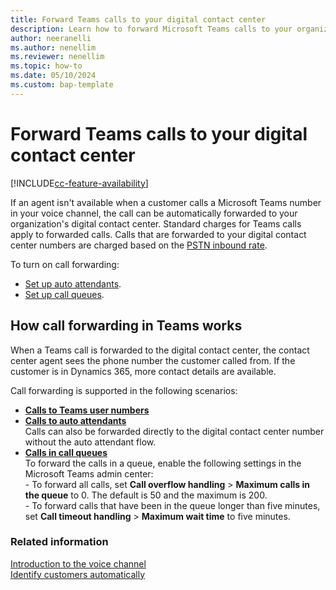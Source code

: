 ```yaml
---
title: Forward Teams calls to your digital contact center
description: Learn how to forward Microsoft Teams calls to your organization's digital contact center.
author: neeranelli 
ms.author: nenellim
ms.reviewer: nenellim
ms.topic: how-to
ms.date: 05/10/2024 
ms.custom: bap-template 
---
```


# Forward Teams calls to your digital contact center

[!INCLUDE[cc-feature-availability](../../includes/cc-feature-availability.md)]

If an agent isn't available when a customer calls a Microsoft Teams number in your voice channel, the call can be automatically forwarded to your organization's digital contact center. Standard charges for Teams calls apply to forwarded calls. Calls that are forwarded to your digital contact center numbers are charged based on the [PSTN inbound rate](voice-channel-pricing-scenarios.md).

To turn on call forwarding:

- [Set up auto attendants](/microsoftteams/create-a-phone-system-auto-attendant).
- [Set up call queues](/microsoftteams/create-a-phone-system-call-queue).

## How call forwarding in Teams works

When a Teams call is forwarded to the digital contact center, the contact center agent sees the phone number the customer called from. If the customer is in Dynamics 365, more contact details are available.

Call forwarding is supported in the following scenarios:

- [**Calls to Teams user numbers**](/microsoftteams/user-call-settings#use-the-teams-admin-center)
- [**Calls to auto attendants**](/microsoftteams/create-a-phone-system-auto-attendant#external-phone-number-transfers---technical-details)  
    Calls can also be forwarded directly to the digital contact center number without the auto attendant flow.
- [**Calls in call queues**](/microsoftteams/create-a-phone-system-call-queue)  
    To forward the calls in a queue, enable the following settings in the Microsoft Teams admin center:  
      - To forward all calls, set **Call overflow handling** > **Maximum calls in the queue** to 0. The default is 50 and the maximum is 200.  
      - To forward calls that have been in the queue longer than five minutes, set **Call timeout handling** > **Maximum wait time** to five minutes.

### Related information

[Introduction to the voice channel](voice-channel.md)  
[Identify customers automatically](record-identification-rule.md)
